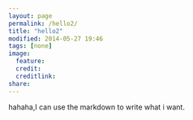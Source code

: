 ```yaml
---
layout: page
permalink: /hello2/
title: "hello2"
modified: 2014-05-27 19:46
tags: [none]
image:
  feature: 
  credit: 
  creditlink: 
share: 
---
```


hahaha,I can use the markdown to write what i want.

